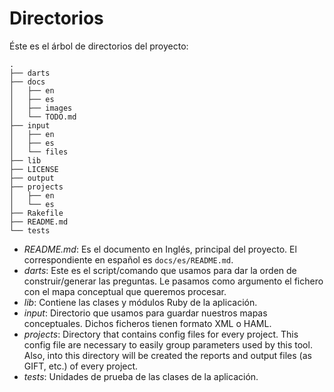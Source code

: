 
# Directorios

Éste es el árbol de directorios del proyecto:

```
.
├── darts
├── docs
│   ├── en
│   ├── es
│   ├── images
│   └── TODO.md
├── input
│   ├── en
│   ├── es
│   └── files
├── lib
├── LICENSE
├── output
├── projects
│   ├── en
│   └── es
├── Rakefile
├── README.md
└── tests
```

* *README.md*: Es el documento en Inglés, principal del proyecto.
El correspondiente en español es `docs/es/README.md`.
* *darts*: Este es el script/comando que usamos para dar la orden de
construir/generar las preguntas. Le pasamos como argumento el fichero con el
mapa conceptual que queremos procesar.
* *lib*: Contiene las clases y módulos Ruby de la aplicación.
* *input*: Directorio que usamos para guardar nuestros mapas conceptuales.
Dichos ficheros tienen formato XML o HAML.
* *projects*: Directory that contains config files for every project. This config
file are necessary to easily group parameters used by this tool. Also,
into this directory will be created the reports and output files (as GIFT, etc.)
of every project.
* *tests*: Unidades de prueba de las clases de la aplicación.
